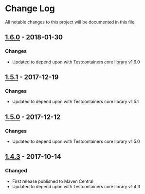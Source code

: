 # Change Log
All notable changes to this project will be documented in this file.

## [1.6.0] - 2018-01-30
### Changes
- Updated to depend upon with Testcontainers core library v1.6.0

## [1.5.1] - 2017-12-19
### Changes
- Updated to depend upon with Testcontainers core library v1.5.1

## [1.5.0] - 2017-12-12
### Changes
- Updated to depend upon with Testcontainers core library v1.5.0

## [1.4.3] - 2017-10-14
### Changed
- First release published to Maven Central
- Updated to depend upon with Testcontainers core library v1.4.3

[1.6.0]: https://github.com/testcontainers/testcontainers-java-module-mssqlserver/releases/tag/1.6.0
[1.5.1]: https://github.com/testcontainers/testcontainers-java-module-mssqlserver/releases/tag/1.5.1
[1.5.0]: https://github.com/testcontainers/testcontainers-java-module-mssqlserver/releases/tag/1.5.0
[1.4.3]: https://github.com/testcontainers/testcontainers-java-module-mssqlserver/releases/tag/1.4.3
